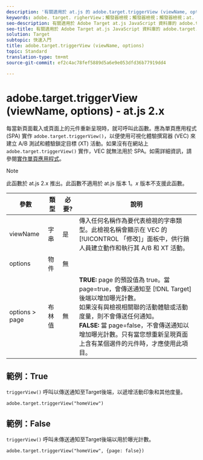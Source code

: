 ```yaml
---
description: '有關適用於 at.js 的 adobe.target.triggerView (viewName, options) 函數的資訊。 '
keywords: adobe. target. righerView；觸發器檢視；觸發器檢視；觸發器檢視；at. js；函數；函數；ViewName；檢視名稱；檢視名稱
seo-description: 有關適用於 Adobe Target at.js JavaScript 資料庫的 adobe.target.triggerView (viewName, options) 函數的資訊。
seo-title: 有關適用於 Adobe Target at.js JavaScript 資料庫的 adobe.target.triggerView (viewName, options) 函數的資訊。
solution: Target
subtopic: 快速入門
title: adobe.target.triggerView (viewName, options)
topic: Standard
translation-type: tm+mt
source-git-commit: ef2c4ac78fef5889d5a6e9e053dfd36b77919dd4

---
```



# adobe.target.triggerView (viewName, options) - at.js 2.x

每當新頁面載入或頁面上的元件重新呈現時，就可呼叫此函數。應為單頁應用程式 (SPA) 實作 `adobe.target.triggerView()`，以便使用可視化體驗撰寫器 (VEC) 來建立 A/B 測試和體驗鎖定目標 (XT) 活動。如果沒有在網站上 `adobe.target.triggerView()` 實作，VEC 就無法用於 SPA。如需詳細資訊，請參閱[實作單頁應用程式](/help/c-implementing-target/c-implementing-target-for-client-side-web/how-to-deployatjs/target-atjs-single-page-application.md)。

>[!NOTE]
>
>此函數於 at.js 2.x 推出。此函數不適用於 at.js 版本 1。*x* 版本不支援此函數。

| 參數 | 類型 | 必要? | 說明 |
| --- | --- | --- | --- |
| viewName | 字串 | 是 | 傳入任何名稱作為要代表檢視的字串類型。此檢視名稱會顯示在 VEC 的[!UICONTROL 「修改]」面板中，供行銷人員建立動作和執行其 A/B 和 XT 活動。 |
| options | 物件 | 無 |  |
| options &gt; page | 布林值 | 無 | **TRUE:** page 的預設值為 true。當 page=true，會傳送通知至 [!DNL Target] 後端以增加曝光計數。<br>如果沒有與檢視相關聯的活動體驗或活動度量，則不會傳送任何通知。<br>**FALSE:** 當 page=false，不會傳送通知以增加曝光計數。只有當您想重新呈現頁面上含有某個選件的元件時，才應使用此項目。 |

## 範例：True

`triggerView()` 呼叫以傳送通知至Target後端，以遞增活動印象和其他度量。

```
adobe.target.triggerView("homeView")
```

## 範例：False

`triggerView()` 呼叫未傳送通知至Target後端以用於曝光計數。

```
adobe.target.triggerView("homeView", {page: false})
```
